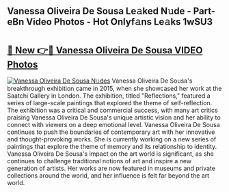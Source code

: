 ## Vanessa Oliveira De Sousa Le𝚊ked N𝚞de - Part-eBn Video Photos - Hot Onlyf𝚊ns Le𝚊ks 1wSU3

# <h2><a href="http://ab87974.deff.icu/?id=Vanessa+Oliveira+De+Sousa">🔗 New 👉🔴 Vanessa Oliveira De Sousa VIDEO Photos</a></h2>

[![Vanessa Oliveira De Sousa N𝚞des](https://i.imgur.com/rIISA9y.gif)](http://ab87974.deff.icu/?id=Vanessa+Oliveira+De+Sousa)
Vanessa Oliveira De Sousa's breakthrough exhibition came in 2015, when she showcased her work at the Saatchi Gallery in London. The exhibition, titled "Reflections," featured a series of large-scale paintings that explored the theme of self-reflection. The exhibition was a critical and commercial success, with many art critics praising Vanessa Oliveira De Sousa's unique artistic vision and her ability to connect with viewers on a deep emotional level. Vanessa Oliveira De Sousa continues to push the boundaries of contemporary art with her innovative and thought-provoking works. She is currently working on a new series of paintings that explore the theme of memory and its relationship to identity. Vanessa Oliveira De Sousa's impact on the art world is significant, as she continues to challenge traditional notions of art and inspire a new generation of artists. Her works are now featured in museums and private collections around the world, and her influence is felt far beyond the art world.
